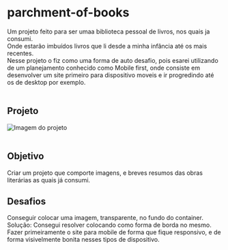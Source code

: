 # parchment-of-books
Um projeto feito para ser umaa biblioteca pessoal de livros, nos quais ja consumi. 
<br>
Onde estarão imbuídos livros que li desde a minha infância até os mais recentes.
<br>
Nesse projeto o fiz como uma forma de auto desafio, pois esarei utilizando de um planejamento conhecido como Mobile first, onde consiste em desenvolver um site primeiro para dispositivo moveis e ir progredindo até os de desktop por exemplo.
<br>
<br>

## Projeto
<img src="./src/image/bliblioteca-de-livros-pessoal.gif" alt="Imagem do projeto">
<br>
<br>

## Objetivo
Criar um projeto que comporte imagens, e breves resumos das obras literárias as quais já consumi.

## Desafios
Conseguir colocar uma imagem, transparente, no fundo do container. <br> 
Solução: Consegui resolver colocando como forma de borda no mesmo.
<br>
Fazer primeiramente o site para mobile de forma que fique responsivo, e de forma visivelmente bonita nesses tipos de dispositivo.
